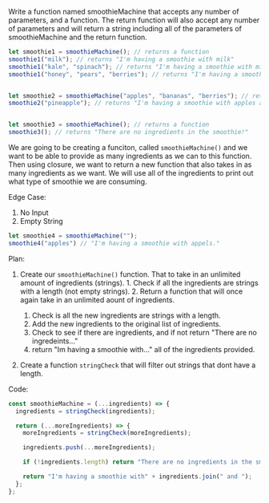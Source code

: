 Write a function named smoothieMachine that accepts any number of parameters, and a function. The return function will also accept any number of parameters and will return a string including all of the parameters of smoothieMachine and the return function.

```js
let smoothie1 = smoothieMachine(); // returns a function
smoothie1("milk"); // returns "I'm having a smoothie with milk"
smoothie1("kale", "spinach"); // returns "I'm having a smoothie with milk and kale and spinach"
smoothie1("honey", "pears", "berries"); // returns "I'm having a smoothie with milk and kale and spinach and honey and pears and berries"


let smoothie2 = smoothieMachine("apples", "bananas", "berries"); // returns a function
smoothie2("pineapple"); // returns "I'm having a smoothie with apples and bananas and berries and pineapple"


let smoothie3 = smoothieMachine(); // returns a function
smoothie3(); // returns "There are no ingredients in the smoothie!"
```


We are going to be creating a funciton, called ```smoothieMachine()``` and we want to be able to provide as many ingredients as we can to this function. Then using closure, we want to return a new function that also takes in as many ingredients as we want. We will use all of the ingredients to print out what type of smoothie we are consuming.


Edge Case:
  1. No Input
  2. Empty String

  ```js
  let smoothie4 = smoothieMachine("");
  smoothie4("apples") // "I'm having a smoothie with appels."
  ```


Plan:
  1. Create our ```smoothieMachine()``` function. That to take in an unlimited amount of ingredients (strings).
    1. Check if all the ingredients are strings with a length (not empty strings).
    2. Return a function that will once again take in an unlimited aount of ingredients.
      1. Check is all the new ingredients are strings with a length.
      2. Add the new ingredients to the original list of ingredients. 
      3. Check to see if there are ingredients, and if not return "There are no ingredeints..."
      4. return "Im having a smoothie with..." all of the ingredients provided.


  1. Create a function ```stringCheck``` that will filter out strings that dont have a length.


Code:

```js
const smoothieMachine = (...ingredients) => {
  ingredients = stringCheck(ingredients);

  return (...moreIngredients) => {
    moreIngredients = stringCheck(moreIngredients);

    ingredients.push(...moreIngredients);

    if (!ingredients.length) return "There are no ingredients in the smoothie!";

    return "I'm having a smoothie with" + ingredients.join(" and ");
  };
};
```

